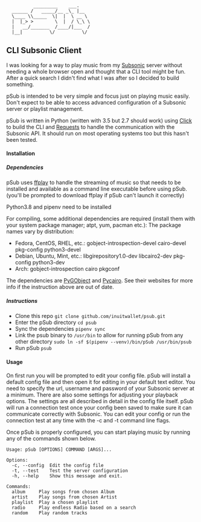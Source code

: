 ```
          _________    ___.
  ______ /   _____/__ _\_ |__
  \____ \\_____  \|  |  \ __ \
  |  |_> >        \  |  / \_\ \
  |   __/_______  /____/|___  /
  |__|          \/          \/

```
## CLI Subsonic Client

I was looking for a way to play music from my [Subsonic](https://subsonic.org) server without needing a whole browser open and thought that a CLI tool might be fun.
After a quick search I didn't find what I was after so I decided to build something.

pSub is intended to be very simple and focus just on playing music easily. Don't expect to be able to access advanced configuration of a Subsonic server or playlist management.

pSub is written in Python (written with 3.5 but 2.7 should work) using [Click](http://click.pocoo.org/6/)  to build the CLI and [Requests](http://docs.python-requests.org) to handle the communication with the Subsonic API.
It should run on most operating systems too but this hasn't been tested.


#### Installation
##### Dependencies
pSub uses [ffplay](https://ffmpeg.org/ffplay.html) to handle the streaming of music so that needs to be installed and available as a command line executable before using pSub. (you'll be prompted to download ffplay if pSub can't launch it correctly)

Python3.8 and pipenv need to be installed

For compiling, some additional dependencies are required (install them with your system package manager; atpt, yum, pacman etc.):
The package names vary by distribution:

* Fedora, CentOS, RHEL, etc.: gobject-introspection-devel cairo-devel pkg-config python3-devel
* Debian, Ubuntu, Mint, etc.: libgirepository1.0-dev libcairo2-dev pkg-config python3-dev
* Arch: gobject-introspection cairo pkgconf

The dependencies are [PyGObject](https://pygobject.readthedocs.io/) and [Pycairo](https://pycairo.readthedocs.io/).
See their websites for more info if the instruction above are out of date.


##### Instructions
- Clone this repo
`git clone github.com/inuitwallet/psub.git`
- Enter the pSub directory
`cd psub`
- Sync the dependencies
`pipenv sync`
- Link the psub binary to `/usr/bin` to allow for running pSub from any other directory
`sudo ln -sf $(pipenv --venv)/bin/pSub /usr/bin/psub`
- Run pSub
`psub`

#### Usage
On first run you will be prompted to edit your config file. pSub will install a default config file and then open it for editing in your default text editor. You need to specify the url, username and password of your Subsonic server at a minimum.
There are also some settings for adjusting your playback options. The settings are all described in detail in the config file itself.
pSub will run a connection test once your config been saved to make sure it can communicate correctly with Subsonic.
You can edit your config or run the connection test at any time with the -c and -t command line flags.

Once pSub is properly configured, you can start playing music by running any of the commands shown below.
```
Usage: pSub [OPTIONS] COMMAND [ARGS]...

Options:
  -c, --config  Edit the config file
  -t, --test    Test the server configuration
  -h, --help    Show this message and exit.

Commands:
  album     Play songs from chosen Album
  artist    Play songs from chosen Artist
  playlist  Play a chosen playlist
  radio     Play endless Radio based on a search
  random    Play random tracks
```
